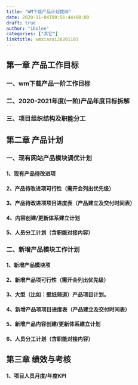```yaml
---
title: "WM下载产品计划提纲"
date: 2020-11-04T09:56:44+08:00
draft: true
author: "ibolee"
categories: ["其它"]
linktitle: wmxiazai20201103
---
```


## 第一章 产品工作目标

### 一、wm下载产品一阶工作目标 

###  二、2020-2021年度(一阶)产品年度目标拆解	

###  三、项目组织结构及职能分工

##  第二章 产品计划	

###  一、现有网站产品模块调优计划

####  1、现有产品待改进项

####  2、产品待改进项可行性（需开会列出优先级）

####  3、产品待改进项项目进度表（产品建立及交付时间表）

####  4、内容创建/更新体系建立计划

####  5、人员分工计划（含职能对接内容）

###  二、新增产品模块工作计划

####  1、新增产品模块项

####  2、新增产品项可行性（需开会列出优先级）

####  3、大型（比如：壁纸频道）产品项目计划。

####  4、新增产品项项目进度表（产品建立及交付时间表）

####  5、新增产品内容创建/更新体系建立计划

####  6、人员分工计划（含职能对接内容）

##  第三章 绩效与考核

####  1、项目人员月度/年度KPI